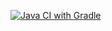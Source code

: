 [![Java CI with Gradle](https://github.com/NNSch/selenide/actions/workflows/gradle.yml/badge.svg?branch=master)](https://github.com/NNSch/selenide/actions/workflows/gradle.yml)
